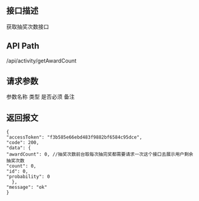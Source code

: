 ## 接口描述
获取抽奖次数接口
## API Path
/api/activity/getAwardCount
## 请求参数
参数名称	类型	是否必须	备注
## 返回报文
    {
    "accessToken": "f3b585e66ebd483f9882bf6584c95dce",
    "code": 200,
    "data": {
    "awardCount": 0, //抽奖次数前台取每次抽完奖都需要请求一次这个接口去展示用户剩余抽奖次数
    "count": 0,
    "id": 0,
    "probability": 0
      },
    "message": "ok"
    }
